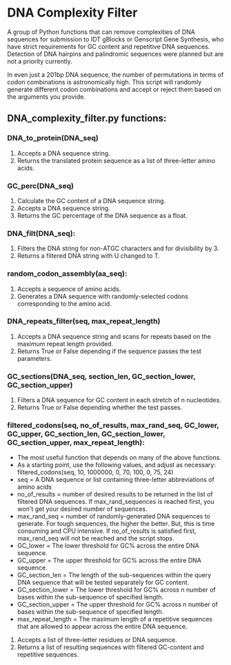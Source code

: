 # DNA Complexity Filter

A group of Python functions that can remove complexities of DNA sequences for submission to IDT gBlocks or Genscript Gene Synthesis, who have strict requirements for GC content and repetitive DNA sequences. Detection of DNA hairpins and palindromic sequences were planned but are not a priority currently.

In even just a 201bp DNA sequence, the number of permutations in terms of codon combinations is astronomically high. This script will randomly generate different codon combinations and accept or reject them based on the arguments you provide.

## DNA_complexity_filter.py functions:

### DNA_to_protein(DNA_seq)
1. Accepts a DNA sequence string.
2. Returns the translated protein sequence as a list of three-letter amino acids.

### GC_perc(DNA_seq)
1. Calculate the GC content of a DNA sequence string.
2. Accepts a DNA sequence string.
3. Returns the GC percentage of the DNA sequence as a float.

### DNA_filt(DNA_seq):
1. Filters the DNA string for non-ATGC characters and for divisibility by 3.
2. Returns a filtered DNA string with U changed to T.

### random_codon_assembly(aa_seq):
1. Accepts a sequence of amino acids.
2. Generates a DNA sequence with randomly-selected codons corresponding to the amino acid.

### DNA_repeats_filter(seq, max_repeat_length)
1. Accepts a DNA sequence string and scans for repeats based on the maximum repeat length provided.
2. Returns True or False depending if the sequence passes the test parameters.

### GC_sections(DNA_seq, section_len, GC_section_lower, GC_section_upper)
1. Filters a DNA sequence for GC content in each stretch of n nucleotides.
2. Returns True or False depending whether the test passes.

### filtered_codons(seq, no_of_results, max_rand_seq, GC_lower, GC_upper, GC_section_len, GC_section_lower, GC_section_upper, max_repeat_length):
* The most useful function that depends on many of the above functions.
* As a starting point, use the following values, and adjust as necessary: filtered_codons(seq, 10, 1000000, 0, 70, 100, 0, 75, 24)
* seq = A DNA sequence or list containing three-letter abbreviations of amino acids
* no_of_results = number of desired results to be returned in the list of filtered DNA sequences. If max_rand_sequences is reached first, you won't get your desired number of sequences.
* max_rand_seq = number of randomly-generated DNA sequences to generate. For tough sequences, the higher the better. But, this is time consuming and CPU intensive. If no_of_results is satisfied first, max_rand_seq will not be reached and the script stops.
* GC_lower = The lower threshold for GC% across the entire DNA sequence.
* GC_upper = The upper threshold for GC% across the entire DNA sequence.
* GC_section_len = The length of the sub-sequences within the query DNA sequence that will be tested separately for GC content.
* GC_section_lower = The lower threshold for GC% across n number of bases within the sub-sequence of specified length.
* GC_section_upper = The upper threshold for GC% across n number of bases within the sub-sequence of specified length.
* max_repeat_length = The maximum length of a repetitive sequences that are allowed to appear across the entire DNA sequence.
1. Accepts a list of three-letter residues or DNA sequence.
2. Returns a list of resulting sequences with filtered GC-content and repetitive sequences.